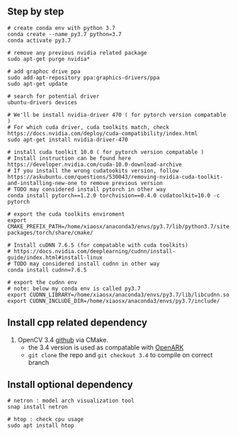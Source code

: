 
## Step by step
```shell
# create conda env with python 3.7
conda create --name py3.7 python=3.7
conda activate py3.7

# remove any previous nvidia related package
sudo apt-get purge nvidia*

# add graphoc drive ppa
sudo add-apt-repository ppa:graphics-drivers/ppa
sudo apt-get update

# search for potential driver
ubuntu-drivers devices

# We'll be install nvidia-driver 470 ( for pytorch version compatable )
# For which cuda driver, cuda toolkits match, check https://docs.nvidia.com/deploy/cuda-compatibility/index.html
sudo apt-get install nvidia-driver-470

# install cuda toolkit 10.0 ( for pytorch version compatable )
# Install instruction can be found here https://developer.nvidia.com/cuda-10.0-download-archive
# If you install the wrong cudatookits version, follow https://askubuntu.com/questions/530043/removing-nvidia-cuda-toolkit-and-installing-new-one to remove previous version
# TODO may considered install pytorch in other way
conda install pytorch==1.2.0 torchvision==0.4.0 cudatoolkit=10.0 -c pytorch

# export the cuda toolkits enviroment
export CMAKE_PREFIX_PATH=/home/xiaosx/anaconda3/envs/py3.7/lib/python3.7/site-packages/torch/share/cmake/

# Install cuDNN 7.6.5 (for compatable with cuda toolkits)
# https://docs.nvidia.com/deeplearning/cudnn/install-guide/index.html#install-linux
# TODO may considered install cudnn in other way
conda install cudnn=7.6.5

# export the cudnn env
# note: below my conda env is called py3.7
export CUDNN_LIBRARY=/home/xiaosx/anaconda3/envs/py3.7/lib/libcudnn.so
export CUDNN_INCLUDE_DIR=/home/xiaosx/anaconda3/envs/py3.7/include/
```


## Install cpp related dependency
1. OpenCV 3.4 [github](https://github.com/opencv/opencv) via CMake. 
    * the 3.4 version is used as compatable with [OpenARK](https://github.com/XiaoSong9905/OpenARK)
    * `git clone` the repo and `git checkout 3.4` to compile on correct branch


## Install optional dependency
```shell
# netron : model arch visualization tool
snap install netron

# htop : check cpu usage
sudo apt install htop
```